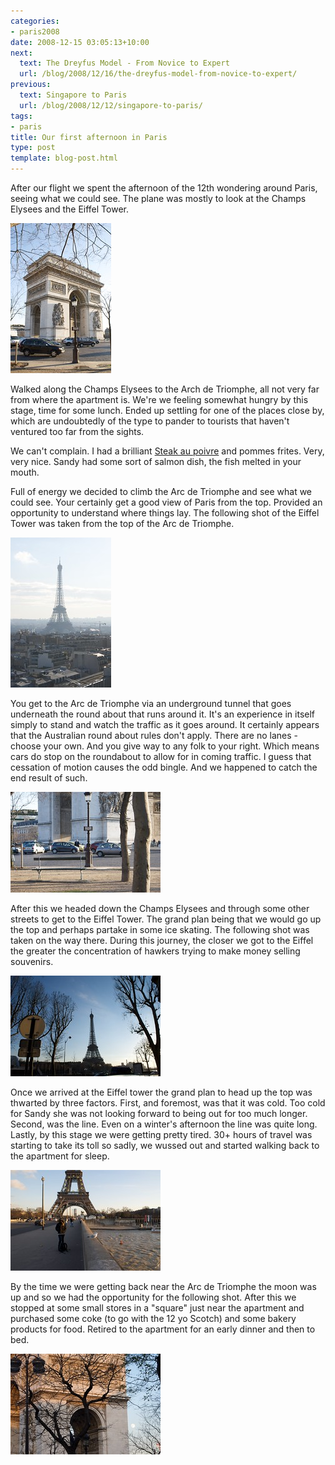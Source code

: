 ```yaml
---
categories:
- paris2008
date: 2008-12-15 03:05:13+10:00
next:
  text: The Dreyfus Model - From Novice to Expert
  url: /blog/2008/12/16/the-dreyfus-model-from-novice-to-expert/
previous:
  text: Singapore to Paris
  url: /blog/2008/12/12/singapore-to-paris/
tags:
- paris
title: Our first afternoon in Paris
type: post
template: blog-post.html
---
```

After our flight we spent the afternoon of the 12th wondering around Paris, seeing what we could see. The plane was mostly to look at the Champs Elysees and the Eiffel Tower.

[![arc de triomphe](images/3102191500_c98734e3c6_m.jpg)](http://www.flickr.com/photos/david_jones/3102191500/ "arc de triomphe by David T Jones, on Flickr")

Walked along the Champs Elysees to the Arch de Triomphe, all not very far from where the apartment is. We're we feeling somewhat hungry by this stage, time for some lunch. Ended up settling for one of the places close by, which are undoubtedly of the type to pander to tourists that haven't ventured too far from the sights.

We can't complain. I had a brilliant [Steak au poivre](http://en.wikipedia.org/wiki/Steak_au_poivre) and pommes frites. Very, very nice. Sandy had some sort of salmon dish, the fish melted in your mouth.

Full of energy we decided to climb the Arc de Triomphe and see what we could see. Your certainly get a good view of Paris from the top. Provided an opportunity to understand where things lay. The following shot of the Eiffel Tower was taken from the top of the Arc de Triomphe.

[![Eiffel Tower from the Arc de Triomphe](images/3101359841_be84ee8e47_m.jpg)](http://www.flickr.com/photos/david_jones/3101359841/ "Eiffel Tower from the Arc de Triomphe by David T Jones, on Flickr")

You get to the Arc de Triomphe via an underground tunnel that goes underneath the round about that runs around it. It's an experience in itself simply to stand and watch the traffic as it goes around. It certainly appears that the Australian round about rules don't apply. There are no lanes - choose your own. And you give way to any folk to your right. Which means cars do stop on the roundabout to allow for in coming traffic. I guess that cessation of motion causes the odd bingle. And we happened to catch the end result of such.

[![a bit of road rage - paris style](images/3102192988_5504402021_m.jpg)](http://www.flickr.com/photos/david_jones/3102192988/ "a bit of road rage - paris style by David T Jones, on Flickr")

After this we headed down the Champs Elysees and through some other streets to get to the Eiffel Tower. The grand plan being that we would go up the top and perhaps partake in some ice skating. The following shot was taken on the way there. During this journey, the closer we got to the Eiffel the greater the concentration of hawkers trying to make money selling souvenirs.

[![The Eiffel Tower](images/3102190094_754763836e_m.jpg)](http://www.flickr.com/photos/david_jones/3102190094/ "The Eiffel Tower by David T Jones, on Flickr")

Once we arrived at the Eiffel tower the grand plan to head up the top was thwarted by three factors. First, and foremost, was that it was cold. Too cold for Sandy she was not looking forward to being out for too much longer. Second, was the line. Even on a winter's afternoon the line was quite long. Lastly, by this stage we were getting pretty tired. 30+ hours of travel was starting to take its toll so sadly, we wussed out and started walking back to the apartment for sleep.

[![The Intrepid Polar Explorer and Friend](images/3102188710_61d048858a_m.jpg)](http://www.flickr.com/photos/david_jones/3102188710/ "The Intrepid Polar Explorer and Friend by David T Jones, on Flickr")

By the time we were getting back near the Arc de Triomphe the moon was up and so we had the opportunity for the following shot. After this we stopped at some small stores in a "square" just near the apartment and purchased some coke (to go with the 12 yo Scotch) and some bakery products for food. Retired to the apartment for an early dinner and then to bed.

[![ArchDeTriomphe and Moon](images/3101351079_4fba28dfb7_m.jpg)](http://www.flickr.com/photos/david_jones/3101351079/ "ArchDeTriomphe and Moon by David T Jones, on Flickr")
